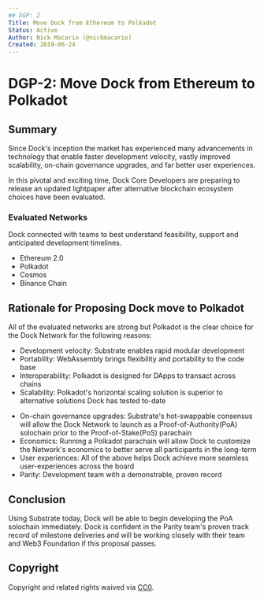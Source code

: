 ```yaml
---
## DGP: 2
Title: Move Dock from Ethereum to Polkadot
Status: Active
Author: Nick Macario (@nickmacario)
Created: 2019-06-24
---
```


# DGP-2: Move Dock from Ethereum to Polkadot

## Summary
Since Dock's inception the market has experienced many advancements in technology that enable faster development velocity, vastly improved scalability, on-chain governance upgrades, and far better user experiences. 

In this pivotal and exciting time, Dock Core Developers are preparing to release an updated lightpaper after alternative blockchain ecosystem choices have been evaluated.

### Evaluated Networks
Dock connected with teams to best understand feasibility, support and anticipated development timelines.

* Ethereum 2.0
* Polkadot
* Cosmos
* Binance Chain

## Rationale for Proposing Dock move to Polkadot
All of the evaluated networks are strong but Polkadot is the clear choice for the Dock Network for the following reasons:

* Development velocity: Substrate enables rapid modular development
* Portability: WebAssembly brings flexibility and portability to the code base
* Interoperability: Polkadot is designed for DApps to transact across chains
* Scalability: Polkadot's horizontal scaling solution is superior to alternative solutions Dock has tested to-date
- On-chain governance upgrades: Substrate's hot-swappable consensus will allow the Dock Network to launch as a Proof-of-Authority(PoA) solochain prior to the Proof-of-Stake(PoS) parachain
- Economics: Running a Polkadot parachain will allow Dock to customize the Network's economics to better serve all participants in the long-term
- User experiences: All of the above helps Dock achieve more seamless user-experiences across the board
- Parity: Development team with a demonstrable, proven record

## Conclusion
Using Substrate today, Dock will be able to begin developing the PoA solochain immediately. Dock is confident in the Parity team's proven track record of milestone deliveries and will be working closely with their team and Web3 Foundation if this proposal passes.

## Copyright
Copyright and related rights waived via [CC0](https://creativecommons.org/publicdomain/zero/1.0/).
